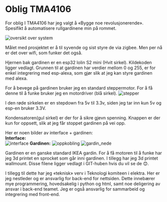 # Oblig TMA4106

For oblig I TMA4106 har jeg valgt å «Bygge noe revolusjonerende». Spesifikt å automatisere rullgardinene min på rommet. 

![oversikt over system](system.jpg)

Målet med prosjektet er å til syvende og sist styre de via zigbee. Men per nå er det over wifi, som funker det også.

Hjernen bak gardinen er en esp32 lolin S2 mini (Hvit sirkel). Kildekoden ligger vedlagt. Grunnen til at gardinen har verdier mellom 0 og 255, er for enkel integrering med esp-alexa, som gjør slik at jeg kan styre gardinen med alexa.

For å bevege på gardinen bruker jeg en standard steppermotor. For å få denne til å funke bruker jeg en motordriver (blå sirkel). 
![stepper](stepper.jpg)

I den røde sirkelen er en stepdown fra 5v til 3.3v, siden jeg tar inn kun 5v og esp-en bruker 3.3V.

Kondensatoren(gul sirkel) er der for å sikre gjevn spenning. Knappen er der kun for oppsett, slik at jeg får stoppet gardinen på vei opp.

Her er noen bilder av interface + gardinen:  
**Interface:**  
![interface](interface.png)
**Gardinen:**
![oppkobling](oppkobling.jpg)
![gardin_nede](gardin_nede.png)

Gardinen er en ganske standard IKEA gardin. For å få motoren til å funke har jeg 3d printet en sprocket som går inni gardinen. I tillegg har jeg 3d printet wallmount. Disse filene ligger vedlagt i GIT-huben hvis du vil se de 😊.

I tillegg til dette har jeg «teknisk» verv i Teknologi komiteen i elektra. Her er jeg nestleder og er ansvarlig for back-end for nettsiden. Dette innebærer mye programmering, hovedsakelig i python og html, samt noe deligering av ansvar i back-end teamet. Jeg er også ansvarlig for sammarbeid og integrering med front-end.
